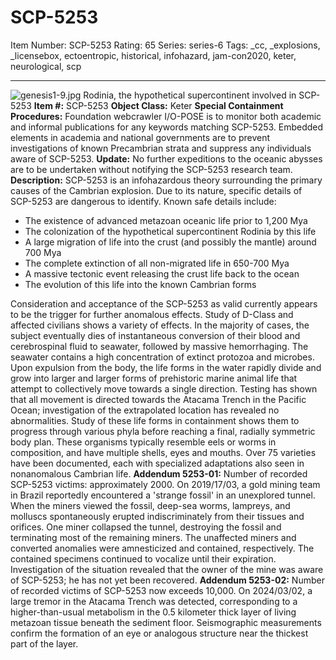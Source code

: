 # SCP-5253
Item Number: SCP-5253
Rating: 65
Series: series-6
Tags: _cc, _explosions, _licensebox, ectoentropic, historical, infohazard, jam-con2020, keter, neurological, scp

---

![genesis1-9.jpg](https://scp-wiki.wdfiles.com/local--files/scp-5253/genesis1-9.jpg)
Rodinia, the hypothetical supercontinent involved in SCP-5253
**Item #:** SCP-5253
**Object Class:** Keter
**Special Containment Procedures:** Foundation webcrawler I/O-POSE is to monitor both academic and informal publications for any keywords matching SCP-5253. Embedded elements in academia and national governments are to prevent investigations of known Precambrian strata and suppress any individuals aware of SCP-5253.
**Update:** No further expeditions to the oceanic abysses are to be undertaken without notifying the SCP-5253 research team.
**Description:** SCP-5253 is an infohazardous theory surrounding the primary causes of the Cambrian explosion.
Due to its nature, specific details of SCP-5253 are dangerous to identify. Known safe details include:
  * The existence of advanced metazoan oceanic life prior to 1,200 Mya
  * The colonization of the hypothetical supercontinent Rodinia by this life
  * A large migration of life into the crust (and possibly the mantle) around 700 Mya
  * The complete extinction of all non-migrated life in 650-700 Mya
  * A massive tectonic event releasing the crust life back to the ocean
  * The evolution of this life into the known Cambrian forms

Consideration and acceptance of the SCP-5253 as valid currently appears to be the trigger for further anomalous effects.
Study of D-Class and affected civilians shows a variety of effects. In the majority of cases, the subject eventually dies of instantaneous conversion of their blood and cerebrospinal fluid to seawater, followed by massive hemorrhaging. The seawater contains a high concentration of extinct protozoa and microbes. Upon expulsion from the body, the life forms in the water rapidly divide and grow into larger and larger forms of prehistoric marine animal life that attempt to collectively move towards a single direction. Testing has shown that all movement is directed towards the Atacama Trench in the Pacific Ocean; investigation of the extrapolated location has revealed no abnormalities.
Study of these life forms in containment shows them to progress through various phyla before reaching a final, radially symmetric body plan. These organisms typically resemble eels or worms in composition, and have multiple shells, eyes and mouths. Over 75 varieties have been documented, each with specialized adaptations also seen in nonanomalous Cambrian life.
**Addendum 5253-01:** Number of recorded SCP-5253 victims: approximately 2000. On 2019/17/03, a gold mining team in Brazil reportedly encountered a 'strange fossil' in an unexplored tunnel. When the miners viewed the fossil, deep-sea worms, lampreys, and molluscs spontaneously erupted indiscriminately from their tissues and orifices. One miner collapsed the tunnel, destroying the fossil and terminating most of the remaining miners.
The unaffected miners and converted anomalies were amnesticized and contained, respectively. The contained specimens continued to vocalize until their expiration. Investigation of the situation revealed that the owner of the mine was aware of SCP-5253; he has not yet been recovered.
**Addendum 5253-02:** Number of recorded victims of SCP-5253 now exceeds 10,000. On 2024/03/02, a large tremor in the Atacama Trench was detected, corresponding to a higher-than-usual metabolism in the 0.5 kilometer thick layer of living metazoan tissue beneath the sediment floor. Seismographic measurements confirm the formation of an eye or analogous structure near the thickest part of the layer.